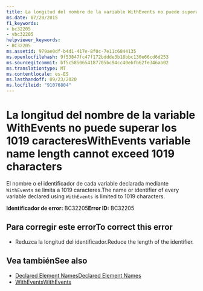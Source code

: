 ```yaml
---
title: La longitud del nombre de la variable WithEvents no puede superar los 1019 caracteres
ms.date: 07/20/2015
f1_keywords:
- bc32205
- vbc32205
helpviewer_keywords:
- BC32205
ms.assetid: 979ae0df-b4d1-417e-8f0c-7e11c6844135
ms.openlocfilehash: 9f53847fc47f172bddde3b18bbc130e66cd6d253
ms.sourcegitcommit: bf5c5850654187705bc94cc40ebfb62fe346ab02
ms.translationtype: MT
ms.contentlocale: es-ES
ms.lasthandoff: 09/23/2020
ms.locfileid: "91076804"
---
```

# <a name="withevents-variable-name-length-cannot-exceed-1019-characters"></a><span data-ttu-id="48b1a-102">La longitud del nombre de la variable WithEvents no puede superar los 1019 caracteres</span><span class="sxs-lookup"><span data-stu-id="48b1a-102">WithEvents variable name length cannot exceed 1019 characters</span></span>

<span data-ttu-id="48b1a-103">El nombre o el identificador de cada variable declarada mediante `WithEvents` se limita a 1019 caracteres.</span><span class="sxs-lookup"><span data-stu-id="48b1a-103">The name or identifier of every variable declared using `WithEvents` is limited to 1019 characters.</span></span>  
  
 <span data-ttu-id="48b1a-104">**Identificador de error:** BC32205</span><span class="sxs-lookup"><span data-stu-id="48b1a-104">**Error ID:** BC32205</span></span>  
  
## <a name="to-correct-this-error"></a><span data-ttu-id="48b1a-105">Para corregir este error</span><span class="sxs-lookup"><span data-stu-id="48b1a-105">To correct this error</span></span>  
  
- <span data-ttu-id="48b1a-106">Reduzca la longitud del identificador.</span><span class="sxs-lookup"><span data-stu-id="48b1a-106">Reduce the length of the identifier.</span></span>  
  
## <a name="see-also"></a><span data-ttu-id="48b1a-107">Vea también</span><span class="sxs-lookup"><span data-stu-id="48b1a-107">See also</span></span>

- [<span data-ttu-id="48b1a-108">Declared Element Names</span><span class="sxs-lookup"><span data-stu-id="48b1a-108">Declared Element Names</span></span>](../programming-guide/language-features/declared-elements/declared-element-names.md)
- [<span data-ttu-id="48b1a-109">WithEvents</span><span class="sxs-lookup"><span data-stu-id="48b1a-109">WithEvents</span></span>](../language-reference/modifiers/withevents.md)
